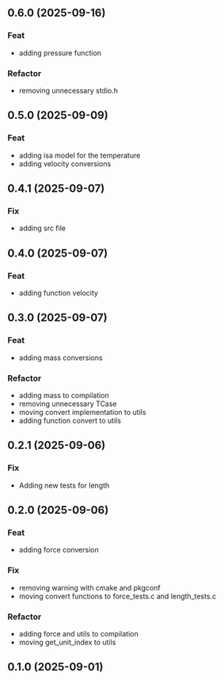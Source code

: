 ## 0.6.0 (2025-09-16)

### Feat

- adding pressure function

### Refactor

- removing unnecessary stdio.h

## 0.5.0 (2025-09-09)

### Feat

- adding isa model for the temperature
- adding velocity conversions

## 0.4.1 (2025-09-07)

### Fix

- adding src file

## 0.4.0 (2025-09-07)

### Feat

- adding function velocity

## 0.3.0 (2025-09-07)

### Feat

- adding mass conversions

### Refactor

- adding mass to compilation
- removing unnecessary TCase
- moving convert implementation to utils
- adding function convert to utils

## 0.2.1 (2025-09-06)

### Fix

- Adding new tests for length

## 0.2.0 (2025-09-06)

### Feat

- adding force conversion

### Fix

- removing warning with cmake and pkgconf
- moving convert functions to force_tests.c and length_tests.c

### Refactor

- adding force and utils to compilation
- moving get_unit_index to utils

## 0.1.0 (2025-09-01)
